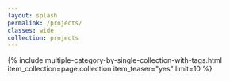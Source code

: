 ```yaml
---
layout: splash
permalink: /projects/
classes: wide
collection: projects
---
```


{% include multiple-category-by-single-collection-with-tags.html item_collection=page.collection item_teaser="yes" limit=10 %}